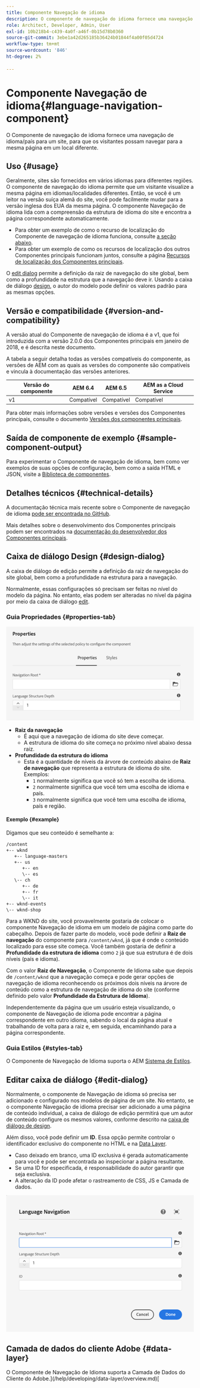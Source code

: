 ```yaml
---
title: Componente Navegação de idioma
description: O componente de navegação do idioma fornece uma navegação de idioma/país para um site, para que os visitantes possam navegar para a mesma página em um local diferente.
role: Architect, Developer, Admin, User
exl-id: 10b218b4-c439-4a0f-a46f-0b15d78b0360
source-git-commit: 3ebe1a42d265185b36424b01844f4a00f05d4724
workflow-type: tm+mt
source-wordcount: '846'
ht-degree: 2%

---
```


# Componente Navegação de idioma{#language-navigation-component}

O Componente de navegação de idioma fornece uma navegação de idioma/país para um site, para que os visitantes possam navegar para a mesma página em um local diferente.

## Uso {#usage}

Geralmente, sites são fornecidos em vários idiomas para diferentes regiões. O componente de navegação do idioma permite que um visitante visualize a mesma página em idiomas/localidades diferentes. Então, se você é um leitor na versão suíça alemã do site, você pode facilmente mudar para a versão inglesa dos EUA da mesma página. O componente Navegação de idioma lida com a compreensão da estrutura de idioma do site e encontra a página correspondente automaticamente.

* Para obter um exemplo de como o recurso de localização do Componente de navegação de idioma funciona, consulte [a seção abaixo](#example).
* Para obter um exemplo de como os recursos de localização dos outros Componentes principais funcionam juntos, consulte a página [Recursos de localização dos Componentes principais](/help/get-started/localization.md).

O [edit dialog](#edit-dialog) permite a definição da raiz de navegação do site global, bem como a profundidade na estrutura que a navegação deve ir. Usando a caixa de diálogo [design](#design-dialog), o autor do modelo pode definir os valores padrão para as mesmas opções.

## Versão e compatibilidade {#version-and-compatibility}

A versão atual do Componente de navegação de idioma é a v1, que foi introduzida com a versão 2.0.0 dos Componentes principais em janeiro de 2018, e é descrita neste documento.

A tabela a seguir detalha todas as versões compatíveis do componente, as versões de AEM com as quais as versões do componente são compatíveis e vincula à documentação das versões anteriores.

| Versão do componente | AEM 6.4 | AEM 6.5 | AEM as a Cloud Service |
|--- |--- |--- |---|
| v1 | Compatível | Compatível | Compatível |

Para obter mais informações sobre versões e versões dos Componentes principais, consulte o documento [Versões dos componentes principais](/help/versions.md).

## Saída de componente de exemplo {#sample-component-output}

Para experimentar o Componente de navegação de idioma, bem como ver exemplos de suas opções de configuração, bem como a saída HTML e JSON, visite a [Biblioteca de componentes](https://adobe.com/go/aem_cmp_library_langnav).

## Detalhes técnicos {#technical-details}

A documentação técnica mais recente sobre o Componente de navegação de idioma [pode ser encontrada no GitHub](https://adobe.com/go/aem_cmp_tech_langnav_v1).

Mais detalhes sobre o desenvolvimento dos Componentes principais podem ser encontrados na [documentação do desenvolvedor dos Componentes principais](/help/developing/overview.md).

## Caixa de diálogo Design {#design-dialog}

A caixa de diálogo de edição permite a definição da raiz de navegação do site global, bem como a profundidade na estrutura para a navegação.

Normalmente, essas configurações só precisam ser feitas no nível do modelo da página. No entanto, elas podem ser alteradas no nível da página por meio da caixa de diálogo [edit](#edit-dialog).

### Guia Propriedades {#properties-tab}

![Caixa de diálogo de design do componente Navegação de idiomas](/help/assets/language-navigation-design.png)

* **Raiz da navegação**
   * É aqui que a navegação de idioma do site deve começar.
   * A estrutura de idioma do site começa no próximo nível abaixo dessa raiz.
* **Profundidade da estrutura do idioma**
   * Esta é a quantidade de níveis da árvore de conteúdo abaixo de **Raiz de navegação** que representa a estrutura de idioma do site. Exemplos:
      * `1` normalmente significa que você só tem a escolha de idioma.
      * `2` normalmente significa que você tem uma escolha de idioma e país.
      * `3` normalmente significa que você tem uma escolha de idioma, país e região.

#### Exemplo {#example}

Digamos que seu conteúdo é semelhante a:

```
/content
+-- wknd
   +-- language-masters
   +-- us
      +-- en
      \-- es
   \-- ch
      +-- de
      +-- fr
      \-- it
+-- wknd-events
\-- wknd-shop
```

Para a WKND do site, você provavelmente gostaria de colocar o componente Navegação de idioma em um modelo de página como parte do cabeçalho. Depois de fazer parte do modelo, você pode definir a **Raiz de navegação** do componente para `/content/wknd`, já que é onde o conteúdo localizado para esse site começa. Você também gostaria de definir a **Profundidade da estrutura de idioma** como `2` já que sua estrutura é de dois níveis (país e idioma).

Com o valor **Raiz de Navegação**, o Componente de Idioma sabe que depois de `/content/wknd` que a navegação começa e pode gerar opções de navegação de idioma reconhecendo os próximos dois níveis na árvore de conteúdo como a estrutura de navegação de idioma do site (conforme definido pelo valor **Profundidade da Estrutura de Idioma**).

Independentemente da página que um usuário esteja visualizando, o componente de Navegação de idioma pode encontrar a página correspondente em outro idioma, sabendo o local da página atual e trabalhando de volta para a raiz e, em seguida, encaminhando para a página correspondente.

### Guia Estilos {#styles-tab}

O Componente de Navegação de Idioma suporta o AEM [Sistema de Estilos](/help/get-started/authoring.md#component-styling).

## Editar caixa de diálogo {#edit-dialog}

Normalmente, o componente de Navegação de idioma só precisa ser adicionado e configurado nos modelos de página de um site. No entanto, se o componente Navegação de idioma precisar ser adicionado a uma página de conteúdo individual, a caixa de diálogo de edição permitirá que um autor de conteúdo configure os mesmos valores, conforme descrito na [caixa de diálogo de design](#design-dialog).

Além disso, você pode definir um **ID**. Essa opção permite controlar o identificador exclusivo do componente no HTML e na [Data Layer](/help/developing/data-layer/overview.md).

* Caso deixado em branco, uma ID exclusiva é gerada automaticamente para você e pode ser encontrada ao inspecionar a página resultante.
* Se uma ID for especificada, é responsabilidade do autor garantir que seja exclusiva.
* A alteração da ID pode afetar o rastreamento de CSS, JS e Camada de dados.

![Caixa de diálogo de edição do componente Navegação de idiomas](/help/assets/language-navigation-edit.png)

## Camada de dados do cliente Adobe {#data-layer}

O Componente de Navegação de Idioma suporta a Camada de Dados do Cliente do Adobe.](/help/developing/data-layer/overview.md)[
